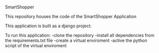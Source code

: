 SmartShopper

This repository houses the code of the SmartShopper Application

This application is built as a django project.

To run this application:
-clone the repository
-install all dependencies from the requirements.txt file
-create a virtual enviroment
-active the python script of the virtual enviroment